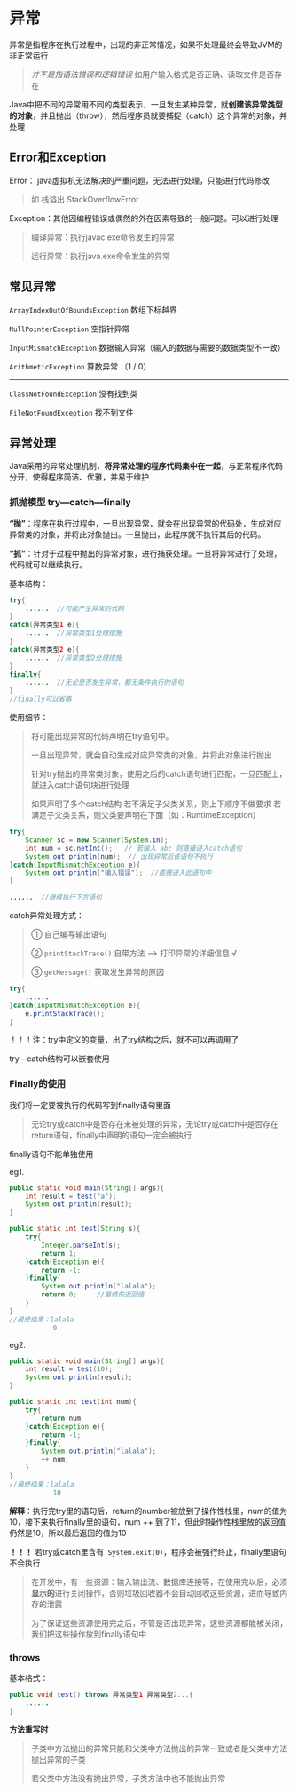 # 异常

异常是指程序在执行过程中，出现的非正常情况，如果不处理最终会导致JVM的非正常运行

> *并不是指语法错误和逻辑错误*   如用户输入格式是否正确、读取文件是否存在

Java中把不同的异常用不同的类型表示，一旦发生某种异常，就**创建该异常类型的对象**，并且抛出（throw），然后程序员就要捕捉（catch）这个异常的对象，并处理

## Error和Exception

Error： java虚拟机无法解决的严重问题，无法进行处理，只能进行代码修改

> 如 栈溢出 StackOverflowError  

Exception：其他因编程错误或偶然的外在因素导致的一般问题。可以进行处理

> 编译异常：执行javac.exe命令发生的异常
>
> 运行异常：执行java.exe命令发生的异常

## 常见异常

`ArrayIndexOutOfBoundsException`   数组下标越界

`NullPointerException`  空指针异常

`InputMismatchException`  数据输入异常（输入的数据与需要的数据类型不一致）

`ArithmeticException`  算数异常 （1 / 0）

---------------------------------------------------------------------------------------------------------------------

`ClassNotFoundException` 没有找到类

`FileNotFoundException` 找不到文件



## 异常处理

Java采用的异常处理机制，**将异常处理的程序代码集中在一起**，与正常程序代码分开，使得程序简洁、优雅，并易于维护

### 抓抛模型 try—catch—finally

**“抛”**：程序在执行过程中，一旦出现异常，就会在出现异常的代码处，生成对应异常类的对象，并将此对象抛出。一旦抛出，此程序就不执行其后的代码。

**“抓”**：针对于过程中抛出的异常对象，进行捕获处理。一旦将异常进行了处理，代码就可以继续执行。

基本结构：

``` java 
try{
    ......  //可能产生异常的代码
}
catch(异常类型1 e){
    ......  //异常类型1处理措施
}
catch(异常类型2 e){
    ......  //异常类型2处理措施
}
finally{
    ......  //无论是否发生异常，都无条件执行的语句
}
//finally可以省略
```

使用细节：

> 将可能出现异常的代码声明在try语句中。
>
> 一旦出现异常，就会自动生成对应异常类的对象，并将此对象进行抛出
>
> 针对try抛出的异常类对象，使用之后的catch语句进行匹配，一旦匹配上，就进入catch语句块进行处理
>
> 如果声明了多个catch结构  若不满足子父类关系，则上下顺序不做要求   若满足子父类关系，则父类要声明在下面（如：RuntimeException）

``` java
try{
    Scanner sc = new Scanner(System.in);
    int num = sc.netInt();   // 若输入 abc 则直接进入catch语句
    System.out.println(num);  // 出现异常后该语句不执行
}catch(InputMismatchException e){
    System.out.println("输入错误");  //直接进入此语句中
}

......  //继续执行下方语句
```

catch异常处理方式：

> ①  自己编写输出语句
>
> ②  `printStackTrace()`  自带方法 --> 打印异常的详细信息   √
>
> ③  `getMessage()`  获取发生异常的原因

``` java
try{
    ......
}catch(InputMismatchException e){
    e.printStackTrace();
}
```

！！！注：try中定义的变量，出了try结构之后，就不可以再调用了

try—catch结构可以嵌套使用



### Finally的使用

我们将一定要被执行的代码写到finally语句里面

> 无论try或catch中是否存在未被处理的异常，无论try或catch中是否存在return语句，finally中声明的语句一定会被执行

finally语句不能单独使用

eg1.

``` java
public static void main(String[] args){
	int result = test("a");
	System.out.println(result);
}

public static int test(String s){
	try{
		Integer.parseInt(s);
		return 1;
	}catch(Exception e){
		return -1;
	}finally{
		System.out.println("lalala");
		return 0;     //最终的返回值
	}
}
//最终结果：lalala
           0
```

eg2.

```java
public static void main(String[] args){
	int result = test(10);
	System.out.println(result);
}

public static int test(int num){
	try{
		return num
	}catch(Exception e){
		return -1;
	}finally{
		System.out.println("lalala");
		++ num;
	}
}
//最终结果：lalala
           10
```

**解释**：执行完try里的语句后，return的number被放到了操作性栈里，num的值为10，接下来执行finally里的语句，num ++ 到了11，但此时操作性栈里放的返回值仍然是10，所以最后返回的值为10

**！！！** 若try或catch里含有` System.exit(0)`，程序会被强行终止，finally里语句不会执行

> 在开发中，有一些资源：输入输出流、数据库连接等，在使用完以后，必须**显示的**进行关闭操作，否则垃圾回收器不会自动回收这些资源，进而导致内存的泄露
>
> 为了保证这些资源使用完之后，不管是否出现异常，这些资源都能被关闭，我们把这些操作放到finally语句中



### throws

基本格式：

``` java
public void test() throws 异常类型1 异常类型2...{
    ......
}
```

**方法重写时**

> 子类中方法抛出的异常只能和父类中方法抛出的异常一致或者是父类中方法抛出异常的子类
>
> 若父类中方法没有抛出异常，子类方法中也不能抛出异常



